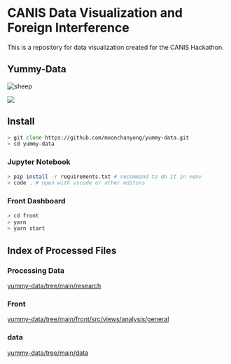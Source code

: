 # CANIS Data Visualization and Foreign Interference  

This is a repository for data visualization created for the CANIS Hackathon.

## Yummy-Data 

![sheep](https://github.com/moonchanyong/yummy-data/assets/17975472/da2a0700-cfa3-49f6-82d3-97cd956f0ed8)

<a href="https://github.com/moonchanyong/yummy-data/graphs/contributors">
  <img src="https://contrib.rocks/image?repo=moonchanyong/yummy-data" />
</a>



## Install

```zsh
> git clone https://github.com/moonchanyong/yummy-data.git
> cd yummy-data
```

### Jupyter Notebook

```zsh
> pip install -r requirements.txt # recommand to do it in venv
> code . # open with vscode or other editors
```

### Front Dashboard

```zsh
> cd front
> yarn
> yarn start
```

## Index of Processed Files

### Processing Data 

[yummy-data/tree/main/research](https://github.com/moonchanyong/yummy-data/tree/main/research)

### Front

[yummy-data/tree/main/front/src/views/analysis/general](https://github.com/moonchanyong/yummy-data/tree/main/front/src/views/analysis/general)


### data

[yummy-data/tree/main/data](https://github.com/moonchanyong/yummy-data/tree/main/data)


